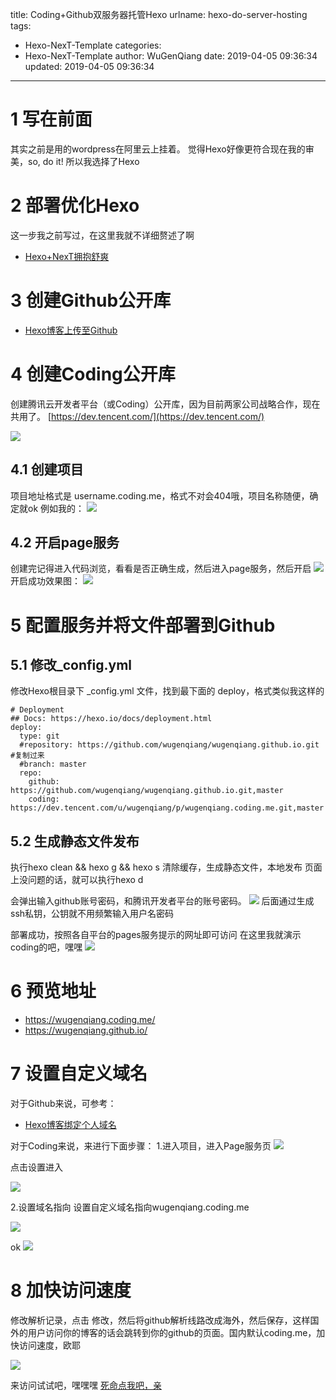 title: Coding+Github双服务器托管Hexo
urlname: hexo-do-server-hosting
tags:
  - Hexo-NexT-Template
categories:
  - Hexo-NexT-Template
author: WuGenQiang
date: 2019-04-05 09:36:34
updated: 2019-04-05 09:36:34
---
# 1 写在前面
其实之前是用的wordpress在阿里云上挂着。
觉得Hexo好像更符合现在我的审美，so, do it! 所以我选择了Hexo
# 2 部署优化Hexo
这一步我之前写过，在这里我就不详细赘述了啊

* [Hexo+NexT拥抱舒爽](https://wugenqiang.gitee.io/articles/hexo-do-optimization.html)

# 3 创建Github公开库

* [Hexo博客上传至Github](https://blog.csdn.net/wugenqiang/article/details/88373385)

# 4 创建Coding公开库
创建腾讯云开发者平台（或Coding）公开库，因为目前两家公司战略合作，现在共用了。
[https://dev.tencent.com/](https://dev.tencent.com/)

![](https://wugenqiang.github.io/PictureBed/pictures/20190405095056.png)

## 4.1 创建项目
项目地址格式是 username.coding.me，格式不对会404哦，项目名称随便，确定就ok
例如我的：
![](https://wugenqiang.github.io/PictureBed/pictures/20190405095539.png)

## 4.2 开启page服务
创建完记得进入代码浏览，看看是否正确生成，然后进入page服务，然后开启
![](https://wugenqiang.github.io/PictureBed/pictures/20190405095901.png)
开启成功效果图：
![](https://wugenqiang.github.io/PictureBed/pictures/20190405100027.png)

# 5 配置服务并将文件部署到Github
## 5.1 修改_config.yml 
修改Hexo根目录下 _config.yml 文件，找到最下面的 deploy，格式类似我这样的

```
# Deployment
## Docs: https://hexo.io/docs/deployment.html
deploy:
  type: git
  #repository: https://github.com/wugenqiang/wugenqiang.github.io.git #复制过来
  #branch: master
  repo:
    github: https://github.com/wugenqiang/wugenqiang.github.io.git,master
    coding: https://dev.tencent.com/u/wugenqiang/p/wugenqiang.coding.me.git,master 
```
## 5.2 生成静态文件发布
执行hexo clean && hexo g && hexo s 清除缓存，生成静态文件，本地发布
页面上没问题的话，就可以执行hexo d

会弹出输入github账号密码，和腾讯开发者平台的账号密码。
![](https://wugenqiang.github.io/PictureBed/pictures/20190405100903.png)
后面通过生成ssh私钥，公钥就不用频繁输入用户名密码

部署成功，按照各自平台的pages服务提示的网址即可访问
在这里我就演示coding的吧，嘿嘿
![](https://wugenqiang.github.io/PictureBed/pictures/20190405101028.png)

# 6 预览地址
* https://wugenqiang.coding.me/
* https://wugenqiang.github.io/

# 7 设置自定义域名
对于Github来说，可参考：
* [Hexo博客绑定个人域名]( https://wugenqiang.gitee.io/articles/hexo-do-domain.html)

对于Coding来说，来进行下面步骤：
1.进入项目，进入Page服务页
![](https://wugenqiang.github.io/PictureBed/pictures/20190405103203.png)

点击设置进入

![](https://wugenqiang.github.io/PictureBed/pictures/20190405103257.png)

2.设置域名指向
设置自定义域名指向wugenqiang.coding.me

![](https://wugenqiang.github.io/PictureBed/pictures/20190405103808.png)

ok
![](https://wugenqiang.github.io/PictureBed/pictures/20190405104001.png)

# 8 加快访问速度
修改解析记录，点击 修改，然后将github解析线路改成海外，然后保存，这样国外的用户访问你的博客的话会跳转到你的github的页面。国内默认coding.me，加快访问速度，欧耶

![](https://wugenqiang.github.io/PictureBed/pictures/20190405113112.png)

来访问试试吧，嘿嘿嘿 [死命点我吧，亲](https://wugenqiang.gitee.io/)